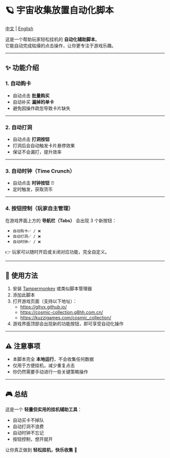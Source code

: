 # 🪐 宇宙收集放置自动化脚本  

[中文](README.md) | [English](README_en.md)

这是一个帮助玩家轻松挂机的 **自动化辅助脚本**。  
它能自动完成枯燥的点击操作，让你更专注于游戏乐趣。  

---

## ✨ 功能介绍  

### 1. 自动购卡  

- 自动点击 **批量购买**  
- 自动补买 **漏掉的单卡**  
- 避免因操作疏忽导致卡片缺失  

---

### 2. 自动打洞  

- 自动点击 **打洞按钮**  
- 打洞后会自动触发卡片悬停效果  
- 保证不会漏打，提升效率  

---

### 3. 自动时钟（Time Crunch）  

- 自动点击 **时钟按钮** ⏰  
- 定时触发，获取货币

---

### 4. 按钮控制（玩家自主管理）  

在游戏界面上方的 **导航栏（Tabs）** 会出现 3 个新按钮：  

- `自动购卡✅ / ❌`  
- `自动打洞✅ / ❌`  
- `自动时钟✅ / ❌`  

👉 玩家可以随时开启或关闭对应功能，完全自定义。  

---

## 🚀 使用方法  

1. 安装 [Tampermonkey](https://www.tampermonkey.net/) 或类似脚本管理器  
2. 添加此脚本  
3. 打开游戏页面（支持以下地址）：  
   - <https://gltyx.github.io/>  
   - <https://cosmic-collection.g8hh.com.cn/>  
   - <https://kuzzigames.com/cosmic_collection/>  
4. 游戏界面顶部会出现新的功能按钮，即可享受自动化操作  

---

## ⚠️ 注意事项  

- 本脚本完全 **本地运行**，不会收集任何数据  
- 仅用于方便挂机，减少重复点击  
- 你仍然需要手动进行一些关键策略操作  

---

## 🎮 总结  

这是一个 **轻量但实用的挂机辅助工具**：  

- 自动买卡不掉队  
- 自动打洞不浪费  
- 自动时钟不忘记  
- 按钮控制，想开就开  

让你真正做到 **轻松挂机，快乐收集** 🚀
